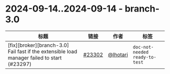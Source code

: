 # 2024-09-14..2024-09-14 - branch-3.0
| 标题 | 链接 | 作者 | 标签 |
| - | :--: | :--: | - |
| [fix][broker][branch-3.0] Fail fast if the extensible load manager failed to start (#23297) | [#23302](https://github.com/apache/pulsar/pull/23302) | [@lhotari](https://github.com/lhotari) | `doc-not-needed` `ready-to-test`  | 
